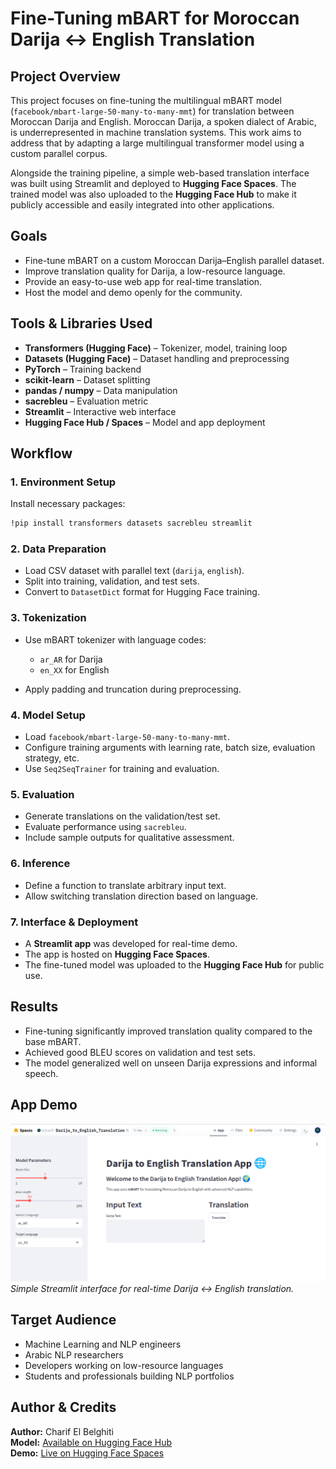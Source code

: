 # Fine-Tuning mBART for Moroccan Darija ↔ English Translation

## Project Overview

This project focuses on fine-tuning the multilingual mBART model (`facebook/mbart-large-50-many-to-many-mmt`) for translation between Moroccan Darija and English. Moroccan Darija, a spoken dialect of Arabic, is underrepresented in machine translation systems. This work aims to address that by adapting a large multilingual transformer model using a custom parallel corpus.

Alongside the training pipeline, a simple web-based translation interface was built using Streamlit and deployed to **Hugging Face Spaces**. The trained model was also uploaded to the **Hugging Face Hub** to make it publicly accessible and easily integrated into other applications.

## Goals

* Fine-tune mBART on a custom Moroccan Darija–English parallel dataset.
* Improve translation quality for Darija, a low-resource language.
* Provide an easy-to-use web app for real-time translation.
* Host the model and demo openly for the community.

## Tools & Libraries Used

* **Transformers (Hugging Face)** – Tokenizer, model, training loop
* **Datasets (Hugging Face)** – Dataset handling and preprocessing
* **PyTorch** – Training backend
* **scikit-learn** – Dataset splitting
* **pandas / numpy** – Data manipulation
* **sacrebleu** – Evaluation metric
* **Streamlit** – Interactive web interface
* **Hugging Face Hub / Spaces** – Model and app deployment

## Workflow

### 1. Environment Setup

Install necessary packages:

```bash
!pip install transformers datasets sacrebleu streamlit
```

### 2. Data Preparation

* Load CSV dataset with parallel text (`darija`, `english`).
* Split into training, validation, and test sets.
* Convert to `DatasetDict` format for Hugging Face training.

### 3. Tokenization

* Use mBART tokenizer with language codes:

  * `ar_AR` for Darija
  * `en_XX` for English
* Apply padding and truncation during preprocessing.

### 4. Model Setup

* Load `facebook/mbart-large-50-many-to-many-mmt`.
* Configure training arguments with learning rate, batch size, evaluation strategy, etc.
* Use `Seq2SeqTrainer` for training and evaluation.

### 5. Evaluation

* Generate translations on the validation/test set.
* Evaluate performance using `sacrebleu`.
* Include sample outputs for qualitative assessment.

### 6. Inference

* Define a function to translate arbitrary input text.
* Allow switching translation direction based on language.

### 7. Interface & Deployment

* A **Streamlit app** was developed for real-time demo.
* The app is hosted on **Hugging Face Spaces**.
* The fine-tuned model was uploaded to the **Hugging Face Hub** for public use.

## Results

* Fine-tuning significantly improved translation quality compared to the base mBART.
* Achieved good BLEU scores on validation and test sets.
* The model generalized well on unseen Darija expressions and informal speech.

## App Demo

![App Screenshot](./assets/demo.png)
*Simple Streamlit interface for real-time Darija ↔ English translation.*


## Target Audience

* Machine Learning and NLP engineers
* Arabic NLP researchers
* Developers working on low-resource languages
* Students and professionals building NLP portfolios

## Author & Credits

**Author:** Charif El Belghiti<br>
**Model:** [Available on Hugging Face Hub](https://huggingface.co/echarif/mBART_for_darija_transaltion)<br>
**Demo:** [Live on Hugging Face Spaces](https://huggingface.co/spaces/echarif/Darija_to_English_Translation)

